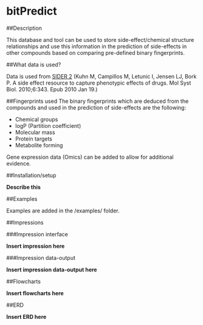bitPredict
==========

##Description

This database and tool can be used to store side-effect/chemical structure relationships and use this information in the prediction of side-effects in other compounds based on comparing pre-defined binary fingerprints.

##What data is used?

Data is used from [SIDER 2](http://sideeffects.embl.de/) (Kuhn M, Campillos M, Letunic I, Jensen LJ, Bork P.
A side effect resource to capture phenotypic effects of drugs. Mol Syst Biol. 2010;6:343. Epub 2010 Jan 19.)



##Fingerprints used
The binary fingerprints which are deduced from the compounds and used in the prediction of side-effects are the following:
- Chemical groups
- logP  (Partition coefficient)
- Molecular mass
- Protein targets
- Metabolite forming

Gene expression data (Omics) can be added to allow for additional evidence.

##Installation/setup

**Describe this**

##Examples

Examples are added in the /examples/ folder.

##Impressions

###Impression interface

**Insert impression here**

###Impression data-output

**Insert impression data-output here**

##Flowcharts 

**Insert flowcharts here**

##ERD

**Insert ERD here**
